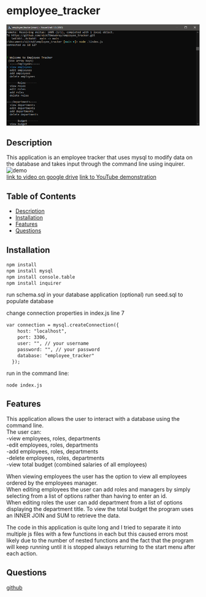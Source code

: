 # employee_tracker

![screen shot of desktop](/assets/application.png)
## Description
This application is an employee tracker that uses mysql to modify data on the database and takes input through the command line using inquirer.
![demo](/assets/employee_tracker_demo.gif)   
[link to video on google drive](https://drive.google.com/file/d/1uGUUOq_ldnSL-wOvx7OgW993K4wIq8sV/view)
[link to YouTube demonstration](https://youtu.be/GiwyWNCMKGc)

## Table of Contents
* [Description](#Description)
* [Installation](#Installation)
* [Features](#Features)
* [Questions](#Questions)
## Installation
```
npm install
npm install mysql
npm install console.table
npm install inquirer

```
run schema.sql in your database application
(optional) run seed.sql to populate database

change connection properties in index.js line 7
```
var connection = mysql.createConnection({
    host: "localhost",
    port: 3306,
    user: "", // your username
    password: "", // your password
    database: "employee_tracker"
  });
```
run in the command line:
``` 
node index.js
```
## Features
This application allows the user to interact with a database using the command line.  
The user can:  
-view employees, roles, departments   
-edit employees, roles, departments   
-add employees, roles, departments  
-delete employees, roles, departments  
-view total budget (combined salaries of all employees)

When viewing employees the user has the option to view all employees ordered by the employees manager.  
When editing employees the user can add roles and managers by simply selecting from a list of options rather than having to enter an id.  
When editing roles the user can add department from a list of options displaying the department title. 
To view the total budget the program uses an INNER JOIN and SUM to retrieve the data.

The code in this application is quite long and I tried to separate it into multiple js files with a few functions in each but this caused errors most likely due to the number of nested functions and the fact that the program will keep running until it is stopped always returning to the start menu after each action.

## Questions
[github](https://github.com/nick75mowbray)
